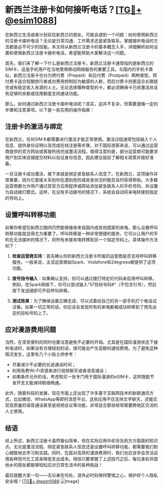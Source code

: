 # 新西兰注册卡如何接听电话？[[TG💪+ @esim1088](https://t.me/s/esim1088)]

在新西兰生活或者计划前往新西兰的朋友，可能会遇到一个问题：如何使用新西兰的注册卡接听电话？无论是日常沟通、工作需求还是紧急联系，掌握接听电话的方法都是必不可少的技能。本文将从新西兰注册卡的基本概念入手，详细解析如何设置和使用新西兰注册卡接听电话，希望能帮助大家解决这一问题。

首先，我们来了解一下什么是新西兰注册卡。新西兰注册卡通常指的是新西兰的SIM卡，这是手机用户在当地使用移动网络服务的重要工具。与国内的手机卡类似，新西兰注册卡也分为预付费（Prepaid）和后付费（Postpaid）两种类型。预付费卡适合短期旅行者或对费用控制较为敏感的人群，而后付费卡则更适合长期居住或有稳定收入来源的人士。无论选择哪种类型的卡，都必须确保卡已经激活并且有足够的余额或信用额度支持通话功能。

那么，如何通过新西兰注册卡接听电话呢？其实，这并不复杂，但需要遵循一定的步骤和注意事项。以下是一些实用的操作指南：

## 注册卡的激活与绑定

在新西兰，任何SIM卡都需要进行激活才能正常使用。激活过程通常包括输入个人信息、提供身份证明以及完成在线注册等步骤。对于国际游客来说，可以通过运营商提供的官方网站或客服热线完成激活流程。值得注意的是，部分运营商可能要求用户到实体店铺提交材料以验证身份信息，因此建议提前了解相关政策并做好准备。

一旦注册卡成功激活，接下来就是绑定紧急联系人信息了。在新西兰，这项操作非常重要，因为它直接关系到你在遇到危险或突发状况时能否及时获得帮助。大多数运营商都允许用户通过其官方应用程序或网站添加紧急联系人的手机号码，并设置为自动拨打模式。这样，在没有手动拨号的情况下，系统会自动将来电转接到指定的号码上。

## 设置呼叫转移功能

如果你希望在新西兰期间仍然能够接收来自国内或其他国家的来电，那么设置呼叫转移功能就显得尤为重要了。呼叫转移是一种非常便捷的服务，它可以让用户的手机在无法接听的情况下，将所有未接来电转移到另一个指定号码上。具体操作方法如下：

1. **检查运营商支持**：首先确认你的新西兰注册卡所属的运营商是否支持呼叫转移服务。一般来说，主流运营商如Spark、Vodafone和2degrees都提供了这项功能。
   
2. **拨号指令输入**：如果确认支持，则可以通过拨打特定的代码来启用呼叫转移。例如，在Spark网络下，你可以尝试输入“*57*目标号码#”（不包含引号），然后按下发送键即可开启呼叫转移。

3. **测试效果**：为了确保设置正确无误，可以试着给自己的另一部手机打个电话试试看。如果一切正常的话，你应该会发现所有的来电都被成功转移到了预先设定的目标号码上了。

## 应对漫游费用问题

当然，在享受便利的同时也要注意避免不必要的开销。尤其是在国际漫游状态下接听电话时，如果没有合理规划的话，很可能会产生高额的通信费用。为了避免这种情况发生，这里有几个小贴士供参考：

- 尽量减少不必要的长途通话时间；
- 利用免费Wi-Fi资源来进行视频聊天或者语音通话；
- 如果条件允许的话，考虑购买一张专门用于国际漫游的eSIM卡，这样既能节省开支又能保持联络畅通。

此外，随着科技的发展，现在市面上还出现了许多基于互联网技术的新颖通讯方式，比如微信、WhatsApp等即时消息平台。这些应用不仅支持文字聊天，还能实现高质量的语音通话甚至是视频会议等功能，非常适合那些经常需要跨地区交流的人士使用。

## 结语

综上所述，新西兰注册卡虽然看似简单，但在实际应用中却涉及到方方面面的知识点。无论是激活流程、绑定紧急联系人信息还是设置呼叫转移功能，都需要我们耐心细致地去学习和实践。同时，在面对高昂的漫游费用时，我们也应该学会灵活运用各种现代化工具来降低支出成本。相信只要掌握了上述技巧之后，每位身处异国他乡的朋友都能够轻松应对日常生活中的各种挑战！

最后提醒大家一句——无论身在何处，请务必时刻保持警惕之心，保护好个人隐私安全哦！[[TG💪+ @esim1088](https://t.me/s/esim1088) ![Image](https://i.postimg.cc/4NQfJmqS/Snipaste-2025-05-13-00-14-12.png)]